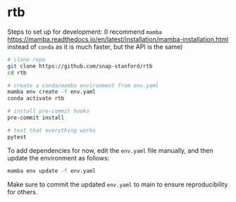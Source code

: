 # rtb

Steps to set up for development: (I recommend `mamba` <https://mamba.readthedocs.io/en/latest/installation/mamba-installation.html> instead of `conda` as it is much faster, but the API is the same)

```bash
# clone repo
git clone https://github.com/snap-stanford/rtb
cd rtb

# create a conda/mamba environment from env.yaml
mamba env create -f env.yaml
conda activate rtb

# install pre-commit hooks
pre-commit install

# test that everything works
pytest
```

To add dependencies for now, edit the `env.yaml` file manually, and then update the environment as follows:
```bash
mamba env update -f env.yaml
```

Make sure to commit the updated `env.yaml` to main to ensure reproducibility for others.
